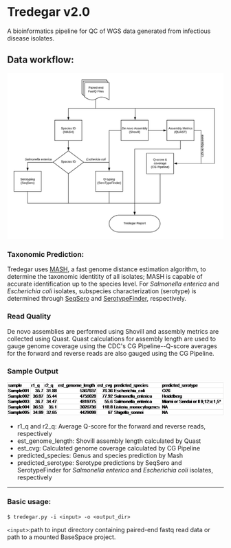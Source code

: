 # Tredegar v2.0
A bioinformatics pipeline for QC of WGS data generated from infectious disease isolates. 


## Data workflow:
![Tredegar pipeline](Tredegar_2.0.png)

### Taxonomic Prediction:
Tredegar uses [MASH](http://genomebiology.biomedcentral.com/articles/10.1186/s13059-016-0997-x), a fast genome distance estimation algorithm, to determine the taxonomic identitity of all isolates; MASH is capable of accurate identification up to the species level. 
For *Salmonella enterica* and *Escherichia coli* isolates, subspecies characterization (serotype) is determined through [SeqSero](http://jcm.asm.org/content/early/2015/03/05/JCM.00323-15) and [SerotypeFinder](http://jcm.asm.org/content/53/8/2410.full.pdf+html), respectively. 

### Read Quality
De novo assemblies are performed using Shovill and assembly metrics are collected using Quast. Quast calculations for assembly length are used to gauge genome coverage using 
the CDC's CG Pipeline--Q-score averages for the forward and reverse reads are also gauged using the CG Pipeline.


### Sample Output
![Sample output](./tred2_sample_out.png)

- r1_q and r2_q: Average Q-score for the forward and reverse reads, respectively
- est_genome_length: Shovill assembly length calculated by Quast
- est_cvg: Calculated genome coverage calculated by CG Pipeline
- predicted_species: Genus and species prediction by Mash
- predicted_serotype: Serotype predictions by SeqSero and SerotypeFinder for *Salmonella enterica* and *Escherichia coli* isolates, respectively

---

### Basic usage: 

````
$ tredegar.py -i <input> -o <output_dir>
````

`<input>`:path to input directory containing paired-end fastq read data or path to a mounted BaseSpace project.

````
